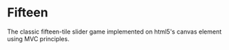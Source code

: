# Fifteen
The classic fifteen-tile slider game implemented on html5's canvas element using MVC principles.
